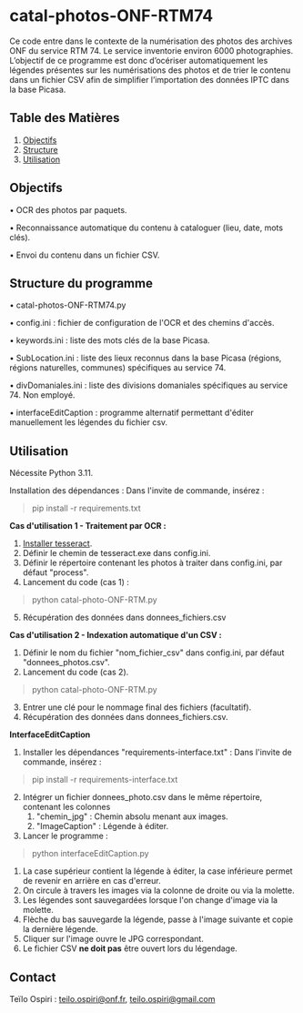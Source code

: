 # catal-photos-ONF-RTM74

Ce code entre dans le contexte de la numérisation des photos des archives ONF du service RTM 74. Le service inventorie environ 6000 photographies. L’objectif de ce programme est donc d’océriser automatiquement les légendes présentes sur les numérisations des photos et de trier le contenu dans un fichier CSV afin de simplifier l’importation des données IPTC dans la base Picasa.

## Table des Matières
1. [Objectifs](#objectifs)
2. [Structure](#structure)
3. [Utilisation](#utilisation)

## Objectifs <a name="objectifs"></a>

• OCR des photos par paquets.

• Reconnaissance automatique du contenu à cataloguer (lieu, date, mots clés).

• Envoi du contenu dans un fichier CSV.

## Structure du programme <a name="structure"></a>

• catal-photos-ONF-RTM74.py

• config.ini : fichier de configuration de l'OCR et des chemins d'accès.

• keywords.ini : liste des mots clés de la base Picasa.

• SubLocation.ini : liste des lieux reconnus dans la base Picasa (régions, régions naturelles, communes) spécifiques au service 74.

• divDomaniales.ini : liste des divisions domaniales spécifiques au service 74. Non employé.

• interfaceEditCaption : programme alternatif permettant d'éditer manuellement les légendes du fichier csv.
## Utilisation <a name="utilisation"></a>
Nécessite Python 3.11.

Installation des dépendances :
Dans l'invite de commande, insérez :
>pip install -r requirements.txt 

**Cas d'utilisation 1 - Traitement par OCR :**
1. [Installer tesseract](https://digi.bib.uni-mannheim.de/tesseract/tesseract-ocr-w64-setup-5.3.3.20231005.exe).
2. Définir le chemin de tesseract.exe dans config.ini.
3. Définir le répertoire contenant les photos à traiter dans config.ini, par défaut "process".
4. Lancement du code (cas 1) :
>python catal-photo-ONF-RTM.py

5. Récupération des données dans donnees_fichiers.csv

**Cas d'utilisation 2 - Indexation automatique d'un CSV :** 
1. Définir le nom du fichier "nom_fichier_csv" dans config.ini, par défaut "donnees_photos.csv".
2. Lancement du code (cas 2).
>python catal-photo-ONF-RTM.py

3. Entrer une clé pour le nommage final des fichiers (facultatif).
4. Récupération des données dans donnees_fichiers.csv.

**InterfaceEditCaption**
1. Installer les dépendances "requirements-interface.txt" :
Dans l'invite de commande, insérez :

>pip install -r requirements-interface.txt 

2. Intégrer un fichier donnees_photo.csv dans le même répertoire, contenant les colonnes 
   1. "chemin_jpg" : Chemin absolu menant aux images.
   2. "ImageCaption" : Légende à éditer.
3. Lancer le programme :
>python interfaceEditCaption.py

   1. La case supérieur contient la légende à éditer, la case inférieure permet de revenir en arrière en cas d'erreur.
   2. On circule à travers les images via la colonne de droite ou via la molette.
   2. Les légendes sont sauvegardées lorsque l'on change d'image via la molette.
   3. Flèche du bas sauvegarde la légende, passe à l'image suivante et copie la dernière légende.
   4. Cliquer sur l'image ouvre le JPG correspondant.
   5. Le fichier CSV **ne doit pas** être ouvert lors du légendage.
## Contact <a name="contact"></a>
Teïlo Ospiri : teilo.ospiri@onf.fr, teilo.ospiri@gmail.com

